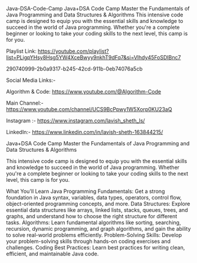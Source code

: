 Java-DSA-Code-Camp Java+DSA Code Camp Master the Fundamentals of Java Programming and Data Structures & Algorithms This intensive code camp is designed to equip you with the essential skills and knowledge to succeed in the world of Java programming. Whether you're a complete beginner or looking to take your coding skills to the next level, this camp is for you.

Playlist Link: https://youtube.com/playlist?list=PLigpYHsy8Hsg5YW4XceBwyy9nkhT9dFq7&si=Vlhdy45FoSDIBnc7

290740999-2b0a9317-b245-42cd-911b-0eb74076a5cb


Social Media Links:- 

Algorithm & Code: https://www.youtube.com/@Algorithm-Code

Main Channel:- https://www.youtube.com/channel/UCS9BcPpwy1W5Xorp0KU23aQ

Instagram :- https://www.instagram.com/lavish_sheth_ls/

LinkedIn:- https://www.linkedin.com/in/lavish-sheth-163844215/


Java+DSA Code Camp Master the Fundamentals of Java Programming and Data Structures & Algorithms

This intensive code camp is designed to equip you with the essential skills and knowledge to succeed in the world of Java programming. Whether you're a complete beginner or looking to take your coding skills to the next level, this camp is for you.

What You'll Learn Java Programming Fundamentals: Get a strong foundation in Java syntax, variables, data types, operators, control flow, object-oriented programming concepts, and more. Data Structures: Explore essential data structures like arrays, linked lists, stacks, queues, trees, and graphs, and understand how to choose the right structure for different tasks. Algorithms: Learn fundamental algorithms like sorting, searching, recursion, dynamic programming, and graph algorithms, and gain the ability to solve real-world problems efficiently. Problem-Solving Skills: Develop your problem-solving skills through hands-on coding exercises and challenges. Coding Best Practices: Learn best practices for writing clean, efficient, and maintainable Java code.
